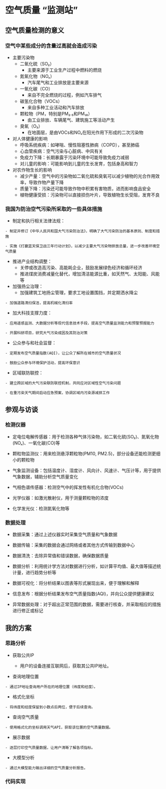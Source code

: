 # 空气质量 “监测站”

## 空气质量检测的意义

### 空气中某些成分的含量过高就会造成污染

- 主要污染物
  - 二氧化硫（SO₂）
    - 主要来源于工业生产过程中燃料的燃烧
  - 氮氧化物（NOₓ）
    - 汽车尾气和工业排放是主要来源
  - 一氧化碳（CO）
    - 来自不完全燃烧的过程，例如汽车排气
  - 碳氢化合物（VOCs）
    - 来自多种工业活动和汽车排放
  - 颗粒物（PM，特别是PM₂.₅和PM₁₀）
    - 由工业排放、车辆尾气、建筑施工等活动产生
  - 臭氧（O₃）
    - 在地面层，是由VOCs和NOₓ在阳光作用下形成的二次污染物
- 对人体健康的影响
  - 呼吸系统疾病：如哮喘、慢性阻塞性肺病（COPD），甚至肺癌
  - 心血管疾病：空气污染与心脏病、中风有关
  - 免疫力下降：长期暴露于污染环境中可能导致免疫力减弱
  - 对儿童的影响：可能影响到儿童的生长发育，包括身高和智力
- 对农作物生长的影响
  - 减少产量：空气中的污染物如二氧化硫和臭氧可以减少植物的光合作用效率，导致作物产量下降
  - 质量下降：污染还可能导致作物中积累有害物质，进而影响食品安全
  - 植物健康受损：污染物可以直接损伤叶片，导致植物生长受阻，发育不良

### 我国为防治空气污染所采取的一些具体措施

- 制定和执行相关法律法规：

```
- 制定并修订《中华人民共和国大气污染防治法》，明确了大气污染防治的基本原则、制度和措施

- 实施《打赢蓝天保卫战三年行动计划》，以减少主要大气污染物排放总量，进一步改善环境空气质量
```

- 推进产业结构调整：
  - 关停或改造高污染、高能耗企业，鼓励发展绿色经济和循环经济
  - 推进煤炭消费减量化替代，增加清洁能源比重，如天然气、太阳能、风能等
- 加强扬尘治理：
  - 加强建筑工地扬尘管理，要求工地设置围挡，并定期洒水降尘

```
- 加强道路清扫保洁，提高机械化清扫率
```

- 加大科技支撑力度：

```
- 应用遥感监测、大数据分析等现代信息技术手段，提高空气质量监测能力和预警预报能力
```

```
- 开展科研项目，研究大气污染成因及其防治对策
```

- 公众参与和社会监督：

```
- 定期发布空气质量指数(AQI)，让公众了解所在城市的空气质量状况
```

```
- 鼓励公众参与环境保护活动，提高环保意识
```

- 区域联防联控：

```
- 建立跨区域的大气污染联防联控机制，共同应对区域性空气污染问题
```

```
- 在重污染天气期间启动应急预案，协调区域内污染源减排工作
```

## 参观与访谈

### 检测仪器

- 定电位电解传感器：用于检测各种气体污染物，如二氧化硫(SO₂)、氮氧化物(NOₓ)、一氧化碳(CO)等
- 颗粒物监测仪：用来检测悬浮颗粒物(PM10, PM2.5)，部分设备还能检测更细小的颗粒物
- 气象监测设备：包括温度计、湿度计、风向计、风速计、气压计等，用于提供气象数据，辅助分析空气质量变化

- 气相色谱传感器：检测空气中的挥发性有机化合物(VOCs)

- 光学仪器：如激光散射仪，用于测量颗粒物的浓度

- 化学发光仪：检测氮氧化物等

### 数据处理

- 数据采集：通过上述仪器实时采集空气质量和气象数据

- 数据传输：采集的数据会通过网络或者其他方式传输到数据中心

- 数据清洗：去除异常值和错误数据，确保数据质量

- 数据分析：利用统计学方法对数据进行分析，如计算平均值、最大值等描述统计量，进行趋势分析等

- 数据可视化：将分析结果以图表等形式展现出来，便于理解和解释

- 信息发布：根据分析结果发布空气质量指数(AQI)，并向公众提供健康建议

- 异常数据处理：对于超出正常范围的数据，需要进行核查，并采取相应的措施进行修正或标记

## 我的方案

### 思路分析

- 获取公共IP
  - 用户的设备连接互联网后，获取其公共IP地址。

- 查询地理位置

```
- 通过IP地址查询用户所在的地理位置（纬度和经度）。

```

- 格式化坐标

```
- 将纬度和经度保留到小数点后两位，便于后续查询。

```

- 查询空气质量

```
- 使用格式化的坐标调用天气API，获取该位置的空气质量数据。

```

- 展示数据

```
- 逐层打印空气质量数据，让用户清晰了解各项指标。

```

- 大模型分析

```
- 通过大模型能力输出详细的空气质量分析报告。

```

### 代码实现

